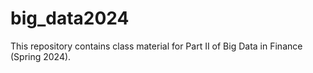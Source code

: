 # big_data2024
 This repository contains class material for Part II of Big Data in Finance (Spring 2024).

